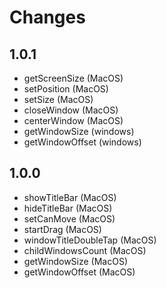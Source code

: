 # Changes

## 1.0.1

- getScreenSize (MacOS)
- setPosition (MacOS)
- setSize (MacOS)
- closeWindow (MacOS)
- centerWindow (MacOS)
- getWindowSize (windows)
- getWindowOffset (windows)

## 1.0.0

- showTitleBar (MacOS)
- hideTitleBar (MacOS)
- setCanMove (MacOS)
- startDrag (MacOS)
- windowTitleDoubleTap (MacOS)
- childWindowsCount (MacOS)
- getWindowSize (MacOS)
- getWindowOffset (MacOS)
